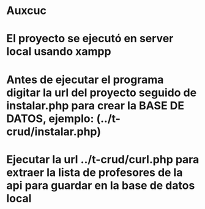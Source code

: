 # Auxcuc
# El proyecto se ejecutó en server local usando xampp
# Antes de ejecutar el programa digitar la url del proyecto seguido de instalar.php para crear la BASE DE DATOS, ejemplo: (../t-crud/instalar.php)
# Ejecutar la url ../t-crud/curl.php para extraer la lista de profesores de la api para guardar en la base de datos local
